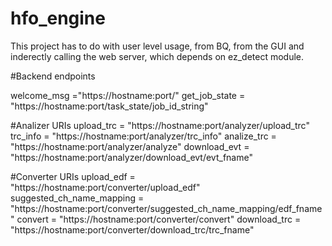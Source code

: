 # hfo_engine
This project has to do with user level usage, from BQ, from the GUI and inderectly calling the web server, which depends on ez_detect module.


#Backend endpoints

welcome_msg ="https://hostname:port/"
get_job_state = "https://hostname:port/task_state/job_id_string"

#Analizer URIs
upload_trc = "https://hostname:port/analyzer/upload_trc"
trc_info = "https://hostname:port/analyzer/trc_info"
analize_trc = "https://hostname:port/analyzer/analyze"
download_evt = "https://hostname:port/analyzer/download_evt/evt_fname" 

#Converter URIs
upload_edf = "https://hostname:port/converter/upload_edf"
suggested_ch_name_mapping = "https://hostname:port/converter/suggested_ch_name_mapping/edf_fname"
convert = "https://hostname:port/converter/convert"
download_trc = "https://hostname:port/converter/download_trc/trc_fname" 
